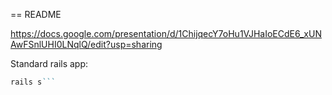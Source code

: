 == README

https://docs.google.com/presentation/d/1ChijqecY7oHu1VJHaIoECdE6_xUNAwFSnlUHI0LNqlQ/edit?usp=sharing


Standard rails app:

```rake db:migrate
rails s```
